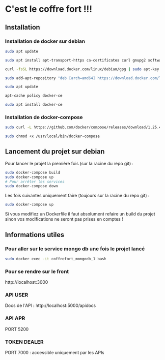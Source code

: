 # C'est le coffre fort !!!

## Installation 

### Installation de docker sur debian

```bash
sudo apt update

sudo apt install apt-transport-https ca-certificates curl gnupg2 software-properties-common

curl -fsSL https://download.docker.com/linux/debian/gpg | sudo apt-key add -

sudo add-apt-repository "deb [arch=amd64] https://download.docker.com/linux/debian $(lsb_release -cs) stable"

sudo apt update

apt-cache policy docker-ce

sudo apt install docker-ce
```

### Installation de docker-compose

```bash
sudo curl -L https://github.com/docker/compose/releases/download/1.25.4/docker-compose-`uname -s`-`uname -m` -o /usr/local/bin/docker-compose

sudo chmod +x /usr/local/bin/docker-compose
```

## Lancement du projet sur debian

Pour lancer le projet la première fois (sur la racine du repo git) :
```bash
sudo docker-compose build
sudo docker-compose up
# Pour arrêter les services 
sudo docker-compose down 
```

Les fois suivantes uniquement faire (toujours sur la racine du repo git) :
```bash
sudo docker-compose up
```
Si vous modifiez un Dockerfile il faut absolument refaire un build du projet sinon vos modifications ne seront pas prises en comptes !

## Informations utiles

### Pour aller sur le service mongo db une fois le projet lancé
```bash
sudo docker exec -it coffrefort_mongodb_1 bash
```

### Pour se rendre sur le front
http://localhost:3000

### API USER 
Docs de l'API : http://localhost:5000/apidocs

### API APR
PORT 5200

### TOKEN DEALER
PORT 7000 : accessible uniquement par les APIs

